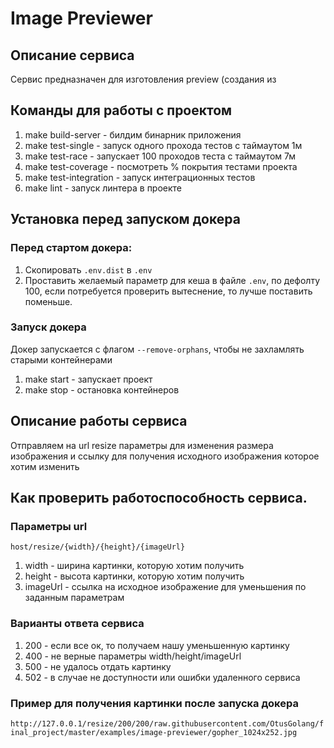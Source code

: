 # Image Previewer

## Описание сервиса
Сервис предназначен для изготовления preview (создания из

## Команды для работы с проектом
1. make build-server - билдим бинарник приложения
2. make test-single - запуск одного прохода тестов с таймаутом 1м
3. make test-race - запускает 100 проходов теста с таймаутом 7м
4. make test-coverage - посмотреть % покрытия тестами проекта 
5. make test-integration - запуск интеграционных тестов
6. make lint - запуск линтера в проекте

## Установка перед запуском докера

### Перед стартом докера:
1. Скопировать `.env.dist` в `.env`
2. Проставить желаемый параметр для кеша в файле `.env`, по дефолту 100, если потребуется проверить вытеснение, то лучше поставить поменьше.

### Запуск докера

Докер запускается с флагом `--remove-orphans`, чтобы не захламлять старыми контейнерами

1. make start - запускает проект 
2. make stop - остановка контейнеров

## Описание работы сервиса
Отправляем на url resize параметры для изменения размера изображения и ссылку для получения исходного изображения которое хотим изменить

## Как проверить работоспособность сервиса.

### Параметры url
`host/resize/{width}/{height}/{imageUrl}`

1. width - ширина картинки, которую хотим получить
2. height - высота картинки, которую хотим получить
3. imageUrl - ссылка на исходное изображение для уменьшения по заданным параметрам

### Варианты ответа сервиса

1. 200 - если все ок, то получаем нашу уменьшенную картинку
2. 400 - не верные параметры width/height/imageUrl
3. 500 - не удалось отдать картинку
4. 502 - в случае не доступности или ошибки удаленного сервиса

### Пример для получения картинки после запуска докера
`http://127.0.0.1/resize/200/200/raw.githubusercontent.com/OtusGolang/final_project/master/examples/image-previewer/gopher_1024x252.jpg`